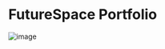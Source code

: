# FutureSpace Portfolio
![image](https://github.com/FutureSpace-Kenya/github.io/assets/108453222/97c63a15-5708-4647-8236-c16c241715f7)

